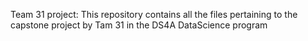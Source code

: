 Team 31 project:
This repository contains all the files pertaining to the capstone project by  Tam 31 in the DS4A DataScience program
